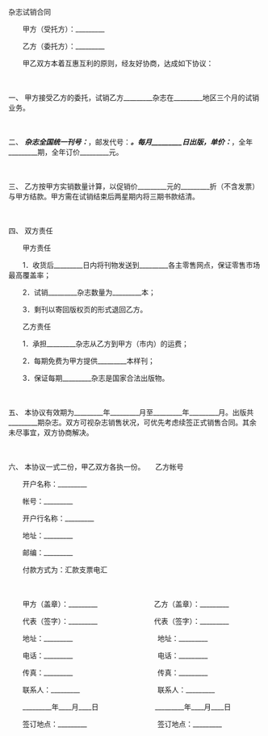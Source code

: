 



杂志试销合同



 

　　甲方（受托方）：_________　　

　　乙方（委托方）：_________　　

　　甲乙双方本着互惠互利的原则，经友好协商，达成如下协议：

　　

一、
甲方接受乙方的委托，试销乙方_________杂志在_________地区三个月的试销业务。

　　

二、
_________杂志全国统一刊号：_________，邮发代号：_________。每月_________日出版，单价：_________，全年_________期，全年订价_________元。

　　

三、
乙方按甲方实销数量计算，以促销价_________元的_________折（不含发票）与甲方结款。甲方需在试销结束后两星期内将三期书款结清。

　　

四、
双方责任

　　甲方责任

　　1．收货后_________日内将刊物发送到_________各主零售网点，保证零售市场最高覆盖率；

　　2．试销_________杂志数量为_________本；

　　3．剩刊以寄回版权页的形式退回乙方。

　　乙方责任

　　1．承担_________杂志从乙方到甲方（市内）的运费；

　　2．每期免费为甲方提供_________本样刊；

　　3．保证每期_________杂志是国家合法出版物。

　　

五、
本协议有效期为_________年_________月至_________年_________月。出版共_________期杂志。双方可视杂志销售状况，可优先考虑续签正式销售合同。其余未尽事宜，双方协商解决。

　　

六、
本协议一式二份，甲乙双方各执一份。　　乙方帐号

　　开户名称：_________

　　帐号：_________

　　开户行名称：_________

　　地址：_________

　　邮编：_________

　　付款方式为：汇款支票电汇　　

　　

　　甲方（盖章）：_________　　　　　　　　乙方（盖章）：_________　　

　　代表（签字）：_________　　　　　　　　代表（签字）：_________　　

　　地址：_________　　　　　　　　　　　　地址：_________　　

　　电话：_________　　　　　　　　　　　　电话：_________　　

　　传真：_________　　　　　　　　　　　　传真：_________　　

　　联系人：_________　　　　　　　　　　　联系人：_________　　

　　_________年____月____日　　　　　　　　_________年____月____日　　

　　签订地点：_________　　　　　　　　　　签订地点：_________